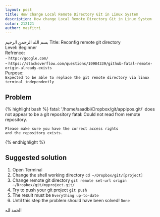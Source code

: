 ```yaml
---
layout: post
title: How change Local Remote Directory Git in Linux System
description: How change Local Remote Directory Git in Linux System
color: 212121
author: masfitri
---
```

بسم الله الرحمن الرحيم
Title: Reconfig remote git directory<br/>
Level: Beginner<br/>
Refrence:<br/>
	- `http://google.com/`<br/>
	- `https://stackoverflow.com/questions/10904339/github-fatal-remote-origin-already-exists`<br/>
Purpose: <br/>
`Expected to be able to replace the git remote directory via linux terminal independently`<br/>

## Problem
{% highlight bash %}
	fatal: '/home/saadbi/Dropbox/git/appipos.git/' does not appear to be a git repository
	fatal: Could not read from remote repository.

	Please make sure you have the correct access rights
	and the repository exists.
{% endhighlight %}

## Suggested solution

1. Open Terminal
2. Change the shell working directory
	`cd ~/Dropbox/git/[project]`
3. Change remote git directory
	`git remote set-url origin ~/Dropbox/git/myproject.git/`
4. Try to push your git project
	`git push`
5. The result must be
	`Everything up-to-date`
6. Until this step the problem should have been solved!
	`Done`

الحمد لله

